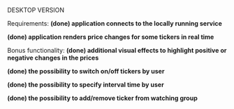 DESKTOP VERSION 

Requirements:
**(done) application connects to the locally running service**

**(done) application renders price changes for some tickers in real time**

Bonus functionality:
**(done) additional visual effects to highlight positive or negative changes in the prices**

**(done) the possibility to switch on/off tickers by user**

**(done) the possibility to specify interval time by user**

**(done) the possibility to add/remove ticker from watching group**
